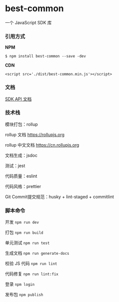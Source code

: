 # best-common

一个 JavaScript SDK 库

### 引用方式

**NPM**

`$ npm install best-common --save -dev`

**CDN**

`<script src='./dist/best-common.min.js'></script>`

### 文档

[SDK API 文档](https://cengbin.github.io/best-common/)


### 技术栈

模块打包：rollup

rollup 文档 https://rollupjs.org

rollup 中文文档 https://cn.rollupjs.org

文档生成：jsdoc

测试：jest

代码质量：eslint

代码风格：prettier

Git Commit提交规范：husky + lint-staged + commitlint

### 脚本命令
开发 `npm run dev`

打包 `npm run build`

单元测试 `npm run test`

生成文档 `npm run generate-docs`

校验 JS 代码 `npm run lint`

代码修复 `npm run lint:fix`

登录 `npm login`

发布包 `npm publish`